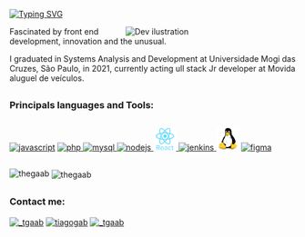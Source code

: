 [![Typing SVG](https://readme-typing-svg.herokuapp.com/?color=6272a4&size=35&center=true&vCenter=true&width=1000&lines=HELLO,+My+name+is+Tiago+Gabriel;I'm+23+years+old;I'm+from+Brazil;I'm+Full+stack+Developer;Be+Welcome!+:%29)](https://git.io/typing-svg)

<img width="300px" min-width="300px" max-width="300px" align="right" src="https://cdn3d.iconscout.com/3d/premium/thumb/web-developer-4506461-3738664.png" alt="Dev ilustration">

<p>
  Fascinated by front end development, innovation and the unusual.

I graduated in Systems Analysis and Development at Universidade Mogi das Cruzes, São Paulo, in 2021, currently acting ull stack Jr developer at Movida aluguel de veículos.
</p>

##


<h3 align="left">Principals languages and Tools:</h3>

##

<p align="left"> <a href="https://www.w3schools.com/css/" target="_blank" rel="noreferrer">
<a href="https://developer.mozilla.org/en-US/docs/Web/JavaScript" target="_blank" rel="noreferrer"> <img src="https://cdn.icon-icons.com/icons2/2415/PNG/512/javascript_original_logo_icon_146455.png" alt="javascript" width="37" height="37"/></a>
<a href="https://www.php.net" target="_blank" rel="noreferrer"> <img src="https://cdn.icon-icons.com/icons2/1381/PNG/512/com_94184.png" alt="php" width="40" height="40"/> </a>
<a href="https://www.mysql.com/" target="_blank" rel="noreferrer"> <img src="https://cdn.discordapp.com/attachments/955884943383343215/1129536738537254951/mysqlworkbench_93532.png" alt="mysql" width="40" height="40"/> </a>
<a href="https://nodejs.org" target="_blank" rel="noreferrer"> <img src="https://camo.githubusercontent.com/1c364704e455428d02c5faa826e1c61da82cc1d245950af491e57137c195a5b7/68747470733a2f2f756765656b2e6769746875622e696f2f626c6f672f696d616765732d626c6f672f6e6f64652e706e67" alt="nodejs" width="40" height="40"/> </a>
<a href="https://reactjs.org/" target="_blank" rel="noreferrer"> <img src="https://raw.githubusercontent.com/devicons/devicon/master/icons/react/react-original-wordmark.svg" alt="react" width="40" height="40"/> </a>
<a href="https://www.jenkins.io" target="_blank" rel="noreferrer"> <img src="https://www.vectorlogo.zone/logos/jenkins/jenkins-icon.svg" alt="jenkins" width="40" height="40"/> </a>
<a href="https://www.linux.org/" target="_blank" rel="noreferrer"> <img src="https://raw.githubusercontent.com/devicons/devicon/master/icons/linux/linux-original.svg" alt="linux" width="40" height="40"/></a>
<a href="https://www.figma.com/" target="_blank" rel="noreferrer"> <img src="https://cdn1.iconfinder.com/data/icons/3d-isometric-color/512/figma-iso-color.png" alt="figma" width="40" height="40"/></a>
</p>

##

<p><img align="left" src="https://github-readme-stats.vercel.app/api/top-langs?username=thegaab&show_icons=true&locale=en&layout=compact&theme=prussian" alt="thegaab" /></p>

<p>&nbsp;<img align="center" src="https://github-readme-stats.vercel.app/api?username=thegaab&show_icons=true&locale=en&theme=prussian" alt="thegaab" /></p>

##

<h3 align="left">Contact me:</h3>

<p align="left">
<a href="https://twitter.com/_tgaab" target="blank"><img align="center" src="https://cdn.discordapp.com/attachments/955884943383343215/1129535578497622117/1491579583-yumminkysocialmedia02_83111.png" alt="_tgaab" height="30" width="30" /></a>
<a href="https://linkedin.com/in/tiagogab" target="blank"><img align="center" src="https://cdn.discordapp.com/attachments/955884943383343215/1129535578157875311/1485482199-linkedin_78667.png" alt="tiagogab" height="30" width="30" /></a>
<a href="https://instagram.com/_tgaab" target="blank"><img align="center" src="https://cdn.discordapp.com/attachments/955884943383343215/1129536353076514816/1491580658-yumminkysocialmedia06_83104.png" alt="_tgaab" height="30" width="30" /></a>
</p>
